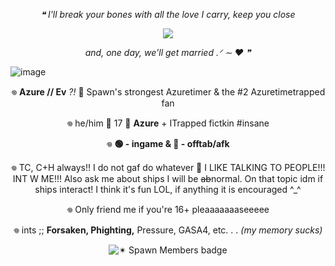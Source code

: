 <p align="center">
<i>❝ I'll break your bones with all the love I carry, keep you close</i>
</p>
<p align="center">
  <img
    src="https://github.com/user-attachments/assets/6edcb51b-da2c-40e8-a091-91adecb5a11e">
</p>
<p align="center">
<i>and, one day, we'll get married .ᐟ ∼  ‪‪❤︎ ‬❞</i>
</p>

![image](https://github.com/user-attachments/assets/015d5b8a-73ca-4f85-8421-6bd59ec75bd6)

 <p align="center">
 𖦹 <b>Azure // Ev</b> <i>?!</i> 🪻 Spawn's strongest Azuretimer & the #2 Azuretimetrapped fan
</p>  
<p align="center">
 𖦹 he/him 🪻 17 🪻 <b>Azure</b> + ITrapped fictkin #insane
</p>
<p align="center">
 𖦹 <b>🟢 - ingame & 🌙 - offtab/afk</b>
<p align="center">
𖦹 TC, C+H always!! I do not gaf do whatever 🪻 I LIKE TALKING TO PEOPLE!!! INT W ME!!! Also ask me about ships I will be <del>ab</del>normal. On that topic idm if ships interact! I think it's fun LOL, if anything it is encouraged ^_^
</p>
<p align="center">
𖦹 Only friend me if you're 16+ pleaaaaaaaseeeee
</p>
<p align="center">
𖦹 ints ;; <b>Forsaken, Phighting,</b> Pressure, GASA4, etc. . . <i>(my memory sucks)</i>
</p>
<p align="center">

<p align="center">
  <img src="https://komarev.com/ghpvc/?username=timeazure&label=✴%20Spawn%20Members%20&color=a259ff&style=flat" alt="✴ Spawn Members badge" />
</p>
